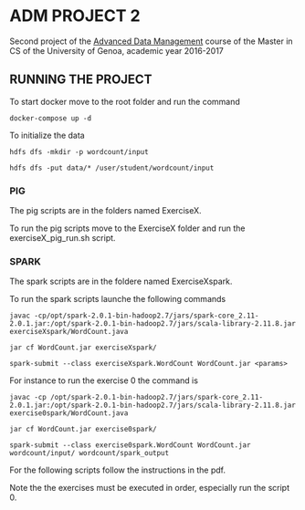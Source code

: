 # ADM PROJECT 2

Second project of the [Advanced Data Management](http://computerscience.dibris.unige.it/course/adm/) course of the Master in CS of the University of Genoa, academic year 2016-2017

## RUNNING THE PROJECT

To start docker move to the root folder and run the command

    docker-compose up -d

To initialize the data

    hdfs dfs -mkdir -p wordcount/input

    hdfs dfs -put data/* /user/student/wordcount/input

### PIG

The pig scripts are in the folders named ExerciseX.

To run the pig scripts move to the ExerciseX folder and run the exerciseX_pig_run.sh script.

### SPARK

The spark scripts are in the foldere named ExerciseXspark.

To run the spark scripts launche the following commands

    javac -cp/opt/spark-2.0.1-bin-hadoop2.7/jars/spark-core_2.11-2.0.1.jar:/opt/spark-2.0.1-bin-hadoop2.7/jars/scala-library-2.11.8.jar exerciseXspark/WordCount.java

    jar cf WordCount.jar exerciseXspark/

    spark-submit --class exerciseXspark.WordCount WordCount.jar <params>

For instance to run the exercise 0 the command is

    javac -cp /opt/spark-2.0.1-bin-hadoop2.7/jars/spark-core_2.11-2.0.1.jar:/opt/spark-2.0.1-bin-hadoop2.7/jars/scala-library-2.11.8.jar exercise0spark/WordCount.java

    jar cf WordCount.jar exercise0spark/

    spark-submit --class exercise0spark.WordCount WordCount.jar wordcount/input/ wordcount/spark_output

For the following scripts follow the instructions in the pdf.

Note the the exercises must be executed in order, especially run the script 0.